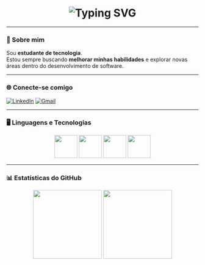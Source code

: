 <h1 align="center">
  <img src="https://readme-typing-svg.herokuapp.com?font=Fira+Code&pause=1000&color=FF69B4&center=true&vCenter=true&width=435&lines=Olá%2C+eu+sou+a+Ana+Lívia+👋;Estudante+de+Tecnologia+💻;Apaixonada+por+programação+e+aprendizado!" alt="Typing SVG" />
</h1>

---

### 💫 Sobre mim
Sou **estudante de tecnologia**.  
Estou sempre buscando **melhorar minhas habilidades** e explorar novas áreas dentro do desenvolvimento de software.  

---

### 🌐 Conecte-se comigo
[![LinkedIn](https://img.shields.io/badge/LinkedIn-0077B5?style=for-the-badge&logo=linkedin&logoColor=white)](https://www.linkedin.com/in/ana-vieira-jonhson/)
[![Gmail](https://img.shields.io/badge/Gmail-D14836?style=for-the-badge&logo=gmail&logoColor=white)](mailto:analirajonhson@gmail.com)

---

### 🖥️ Linguagens e Tecnologias
<div align="center">

<img src="https://cdn.jsdelivr.net/gh/devicons/devicon/icons/java/java-original.svg" width="60" height="60"/>
<img src="https://cdn.jsdelivr.net/gh/devicons/devicon/icons/python/python-original.svg" width="60" height="60"/>
<img src="https://cdn.jsdelivr.net/gh/devicons/devicon/icons/csharp/csharp-original.svg" width="60" height="60"/>
<img src="https://cdn.jsdelivr.net/gh/devicons/devicon/icons/eclipse/eclipse-original.svg" width="60" height="60"/>

</div>

---


### 📊 Estatísticas do GitHub
<div align="center">
  <img src="https://github-readme-stats.vercel.app/api?username=anawxv&show_icons=true&theme=radical" height="180em"/>
  <img src="https://github-readme-stats.vercel.app/api/top-langs/?username=anawxv&layout=compact&theme=radical" height="180em"/>
</div>
